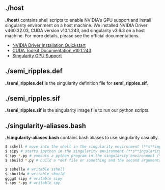 ## ./host
**./host/** contains shell scripts to enable NVIDIA's GPU support and install singularity environment on a host machine. We installed NVIDIA Driver v460.32.03, CUDA version v10.1.243, and singularity v3.6.3 on a host machine. For more details, please see the official documentations.
- [NVIDIA Driver Installation Quickstart](https://docs.nvidia.com/datacenter/tesla/pdf/NVIDIA_Driver_Installation_Quickstart.pdf)
- [CUDA Toolkit Documentation v10.1.243](https://docs.nvidia.com/cuda/archive/10.1/)
- [Singularity GPU Support](https://sylabs.io/guides/3.6/user-guide/gpu.html)

## ./semi_ripples.def
**./semi_ripples.def** is the singularity definition file for **semi_ripples.sif**.

## ./semi_ripples.sif
**./semi_ripples.sif** is the singularity image file to run our python scripts.

## ./singularity-aliases.bash
**./singularity-aliases.bash** contains bash aliases to use singularity casually.

``` bash
$ sshell # move into the shell in the singularity environment (**s**ingularity **shell**).
$ sipy # starts ipython in the singularity environment (**s**ingularity **ipy**ton).
$ spy *.py # executs a python program in the singularity environment (**s**ingularity **py**thon).
$ sbuild *.py # build a *def file or something and the second arguments takes --fakeroot (-f) or --remote (-r) to build to *sif file. e.g.) $ sbuild A.def --fakeroot # A.sif will be built.

$ sshellw # writable sshell
$ sbuildw # writable sbuild
gggg$ sipy # writable sipy
$ spy *.py # writable spy

```


